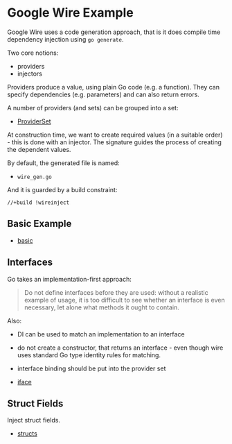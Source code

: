 # Google Wire Example

Google Wire uses a code generation approach, that is it does compile time
dependency injection using `go generate`.

Two core notions:

* providers
* injectors

Providers produce a value, using plain Go code (e.g. a function). They can
specify dependencies (e.g. parameters) and can also return errors.

A number of providers (and sets) can be grouped into a set:

* [ProviderSet](https://pkg.go.dev/github.com/google/wire#ProviderSet)

At construction time, we want to create required values (in a suitable order) -
this is done with an injector. The signature guides the process of creating the
dependent values.

By default, the generated file is named:

* `wire_gen.go`

And it is guarded by a build constraint:

```
//+build !wireinject
```

## Basic Example

* [basic](basic)

## Interfaces

Go takes an implementation-first approach:

> Do not define interfaces before they are used: without a realistic example of
> usage, it is too difficult to see whether an interface is even necessary, let
> alone what methods it ought to contain.

Also:

* DI can be used to match an implementation to an interface
* do not create a constructor, that returns an interface - even though wire uses standard Go type identity rules for matching.
* interface binding should be put into the provider set

* [iface](iface)

## Struct Fields

Inject struct fields.

* [structs](structs)

